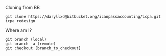 Cloning from BB

	git clone https://daryllxd@bitbucket.org/icanpassaccounting/icpa.git icpa_redesign

Where am I?

	git branch (local)
	git branch -a (remote)
	git checkout [branch_to_checkout]